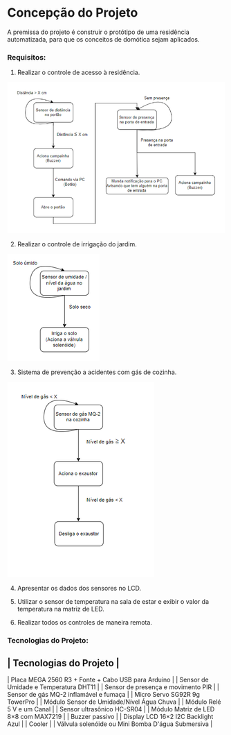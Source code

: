 # Concepção do Projeto

A premissa do projeto é construir o protótipo de uma residência automatizada, para que os conceitos de domótica sejam aplicados.

### Requisitos:

1. Realizar o controle de acesso à residência.

![](./figuras/fluxograma.png)

2. Realizar o controle de irrigação do jardim. 

![](./figuras/fluxogramajardim.png)

3. Sistema de prevenção a acidentes com gás de cozinha.

![](./figuras/fluxograma_cozinha.png)

4. Apresentar os dados dos sensores no LCD.

5. Utilizar o sensor de temperatura na sala de estar e exibir o valor da temperatura na matriz de LED. 

6. Realizar todos os controles de maneira remota.

### Tecnologias do Projeto:


| Tecnologias do Projeto |
----------------------
| Placa MEGA 2560 R3 + Fonte + Cabo USB para Arduino |
| Sensor de Umidade e Temperatura DHT11 |
| Sensor de presença e movimento PIR |
| Sensor de gás MQ-2 inflamável e fumaça |
| Micro Servo SG92R 9g TowerPro |
| Módulo Sensor de Umidade/Nível Água Chuva |
| Módulo Relé 5 V e um Canal |
| Sensor ultrasônico HC-SR04 |
| Módulo Matriz de LED 8×8 com MAX7219 |
| Buzzer passivo |
| Display LCD 16×2 I2C Backlight Azul |
| Cooler |
| Válvula solenóide ou Mini Bomba D'água Submersiva |




